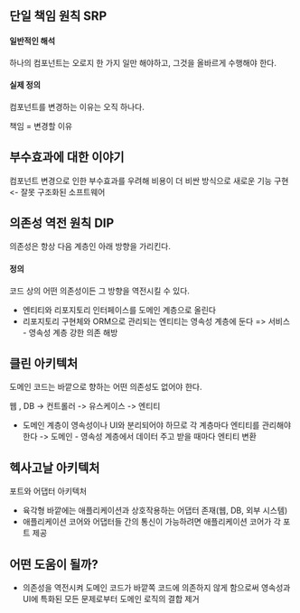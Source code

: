 ## 단일 책임 원칙 SRP
#### 일반적인 해석
하나의 컴포넌트는 오로지 한 가지 일만 해야하고, 그것을 올바르게 수행해야 한다.
#### 실제 정의
컴포넌트를 변경하는 이유는 오직 하나다.

책임 = 변경할 이유
## 부수효과에 대한 이야기
컴포넌트 변경으로 인한 부수효과를 우려해 비용이 더 비싼 방식으로 새로운 기능 구현
<- 잘못 구조화된 소프트웨어
## 의존성 역전 원칙 DIP
의존성은 항상 다음 계층인 아래 방향을 가리킨다.
#### 정의
코드 상의 어떤 의존성이든 그 방향을 역전시킬 수 있다.

- 엔티티와 리포지토리 인터페이스를 도메인 계층으로 올린다
- 리포지토리 구현체와 ORM으로 관리되는 엔티티는 영속성 계층에 둔다
=> 서비스 - 영속성 계층 강한 의존 해방
## 클린 아키텍처
도메인 코드는 바깥으로 향하는 어떤 의존성도 없어야 한다.

웹 , DB -> 컨트롤러 -> 유스케이스 -> 엔티티
- 도메인 계층이 영속성이나 UI와 분리되어야 하므로 각 계층마다 엔티티를 관리해야한다
	  -> 도메인 - 영속성 계층에서 데이터 주고 받을 때마다 엔티티 변환
## 헥사고날 아키텍처
포트와 어댑터 아키텍처
- 육각형 바깥에는 애플리케이션과 상호작용하는 어댑터 존재(웹, DB, 외부 시스템)
- 애플리케이션 코어와 어댑터들 간의 통신이 가능하려면 애플리케이션 코어가 각 포트 제공
## 어떤 도움이 될까?
- 의존성을 역전시켜 도메인 코드가 바깥쪽 코드에 의존하지 않게 함으로써 
	  영속성과 UI에 특화된 모든 문제로부터 도메인 로직의 결합 제거